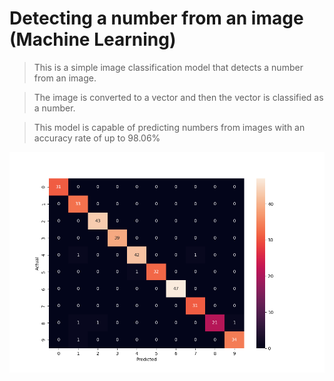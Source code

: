 # Detecting a number from an image (Machine Learning)
> This is a simple image classification model that detects a number from an image.

> The image is converted to a vector and then the vector is classified as a number.

> This model is capable of predicting numbers from images with an accuracy rate of up to 98.06%

<img alt="confusion-matrix" src="sample_images\confusion_matrix.png" height="auto" width="auto">